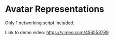 # Avatar Representations

Only 1 networking script included.

Link to demo video:
https://vimeo.com/456553789

